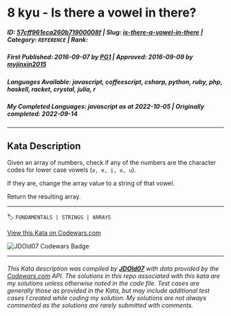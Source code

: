 # 8 kyu - Is there a vowel in there?

##### **ID**: [57cff961eca260b71900008f](https://www.codewars.com/kata/57cff961eca260b71900008f) | **Slug**: [is-there-a-vowel-in-there](https://www.codewars.com/kata/57cff961eca260b71900008f) | **Category**: `REFERENCE` | **Rank**: <span style="color:white">8 kyu</span>

##### **First Published**: 2016-09-07 ***by*** [PG1](https://www.codewars.com/users/PG1) | **Approved**: 2016-09-09 ***by*** [myjinxin2015](https://www.codewars.com/users/myjinxin2015)

##### **Languages Available**: javascript, coffeescript, csharp, python, ruby, php, haskell, racket, crystal, julia, r

##### **My Completed Languages**: javascript ***as at*** 2022-10-05 | **Originally completed**: 2022-09-14

---

## Kata Description


Given an array of numbers, check if any of the numbers are the character codes for lower case vowels (`a, e, i, o, u`).



If they are, change the array value to a string of that vowel.



Return the resulting array.

---


🏷 `FUNDAMENTALS | STRINGS | ARRAYS`


[View this Kata on Codewars.com](https://www.codewars.com/kata/57cff961eca260b71900008f)

![](https://www.codewars.com/users/jdold07/badges/large "JDOld07 Codewars Badge")

---

###### *This Kata description was compiled by [**JDOld07**](https://tpstech.dev) with data provided by the [Codewars.com](https://www.codewars.com) API.  The solutions in this repo associated with this kata are my solutions unless otherwise noted in the code file.  Test cases are generally those as provided in the Kata, but may include additional test cases I created while coding my solution.  My solutions are not always commented as the solutions are rarely submitted with comments.*
